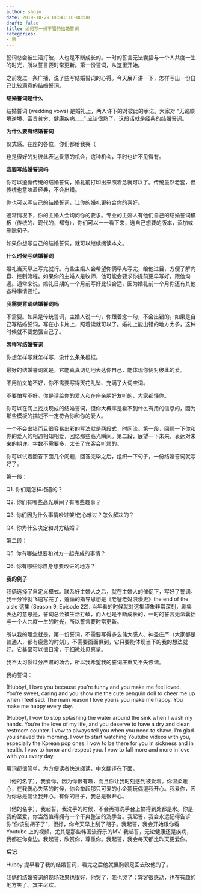 ```yaml
---
author: shojo
date: 2019-10-29 08:41:16+00:00
draft: false
title: 如何写一份不错的结婚誓词
categories:
- 思
---
```


誓词总会被生活打破，人也是不断成长的。一时的誓言无法囊括与一个人共度一生的时光，所以誓言要时常更新。第一份誓词，从这里开始。

之前发过一条广播，说了些写结婚誓词的心得。今天展开讲一下，怎样写出一份自己比较满意的结婚誓词。

**结婚誓词是什么**

结婚誓词 (wedding vows) 是婚礼上，两人许下的对彼此的承诺。大家对 “无论顺境逆境、富贵贫穷、健康疾病……” 应该很熟了，这段话就是经典的结婚誓词。

**为什么要有结婚誓词**

仪式感。在座的各位，你们都给我哭（

也是很好的对彼此表达爱意的机会，这种机会，平时也许不见得有。

**我要写结婚誓词吗**

你可以遵循传统的结婚誓词，婚礼前打印出来照着念就可以了。传统虽然老套，但传统也意味着经典，不会出错。

你也可以写自己的结婚誓词，让你的婚礼更符合你的喜好。

通常情况下，你的主婚人会询问你的要求。专业的主婚人有他们自己的结婚誓词模板（传统的、现代的，都有），你们可以一一看下来，选自己想要的版本，添加或删除句子。

如果你想写自己的结婚誓词，就可以继续阅读本文。

**什么时候写结婚誓词**

婚礼当天早上写完就行。有些主婚人会希望你俩早点写完，给他过目，方便了解内容、控制流程。如果你的主婚人是牧师，他可能会要求你提前更早写好，跟他沟通。通常来说，婚礼日期的一个月前写好比较合适，因为婚礼前一个月你还有其他各种事情要忙。

**我需要背诵结婚誓词吗**

不需要。如果是传统誓词，主婚人说一句，你跟着念一句，不会出错的。如果是自己写结婚誓词，写在小卡片上，照着读就可以了。婚礼上能出错的地方太多，这种时候就不要勉强自己了。

**怎样写结婚誓词**

你想怎样写就怎样写，没什么条条框框。

最好的结婚誓词就是，它能真真切切地表达你自己，能体现你俩对彼此的爱。

不用怕文笔不好，你不需要写得天花乱坠、充满了大词空词。

不要怕写不好。你是读给你的爱人和在座亲朋好友听的，大家都懂你。

你可以在网上找找现成的结婚誓词，但你大概率是看不到什么有用的信息的，因为那些模板的描述不一定符合你和你的爱人。

一个不会出错而且很容易出彩的写法就是两段式，时间流。第一段，回顾一下你和你的爱人的相遇相知相爱，回忆那些高光瞬间。第二段，展望一下未来，表达对未来的期许。字数不需要多，太长了宾客会听烦的。

你可以试着回答下面几个问题，回答完毕之后，组织一下句子，一份结婚誓词就写好了。

第一段：

Q1. 你们是怎样相遇的？

Q2. 你们有哪些高光瞬间？有哪些趣事？

Q3. 你们因为什么事情吵过架/伤心难过？怎么解决的？

Q4. 你为什么决定和对方结婚？

第二段：

Q5. 你有哪些想要和对方一起完成的事情？

Q6. 你有哪些你自身想要改进的地方？

**我的例子**

我俩选择了自定义模式。联系好主婚人之后，就在主婚人的催促下，写好了誓词。我十分钟就飞速写完了，遵循的指导思想是《老爸老妈浪漫史》the end of the aisle 这集 (Season 9, Episode 22). 当年看的时候就对这集印象非常深刻，剧集表达的意思是，誓词总会被生活打破，而人也是不断成长的，一时的誓言无法囊括与一个人共度一生的时光，所以誓言要时常更新。

所以我的理念就是，第一份誓词，不需要写得多么伟大感人、神圣庄严（大家都是普通人，都有疲惫的时刻），不需要面面俱到，它只要能体现当下的我的想法就好。它甚至可以很日常，于细微处见真挚。

我不太习惯过分严肃的场合，所以我希望我的誓词庄重又不失诙谐。

我的誓词：

(Hubby), I love you because you’re funny and you make me feel loved. You’re sweet, caring and you show me the cute penguin doll to cheer me up when I feel sad. The main reason I love you is you make me happy. You make me happy every day.

(Hubby), I vow to stop splashing the water around the sink when I wash my hands. You’re the love of my life, and you deserve to have a dry and clean restroom counter. I vow to always tell you when you need to shave. I’m glad you shaved this morning. I vow to start watching Youtube videos with you, especially the Korean pop ones. I vow to be there for you in sickness and in health. I vow to honor and respect you. I vow to fall more and more in love with you every day.

用词都很简单。为方便读者快速阅读，中文翻译在下面。

（他的名字），我爱你，因为你很有趣，而且你让我时刻感到被爱着。你温柔暖心，在我伤心失落的时候，你会举起那只可爱的小企鹅玩偶逗我开心。我爱你，因为你总是能让我开心。有你的日子，我总是很开心。

（他的名字），我起誓，我洗手的时候，不会再把洗手台上搞得到处都是水。你是我的至爱，你当然值得拥有一个干爽整洁的洗手台。我起誓，我会永远记得告诉你“你该刮胡子了”，很好，你今天早上刮了胡子。我起誓，我会开始跟你看 Youtube 上的视频，尤其是那些韩国流行乐的MV. 我起誓，无论健康还是疾病，我都在你身边。我起誓，欣赏你，尊重你。我起誓，我会每天都比昨天更爱你。

**后记**

Hubby 提早看了我的结婚誓词，看完之后他就捶胸顿足回去改他的了。

我俩的结婚誓词的现场效果也很好，他哭了，我也哭了；宾客很感动，也在有趣的地方笑了。宾主尽欢。
